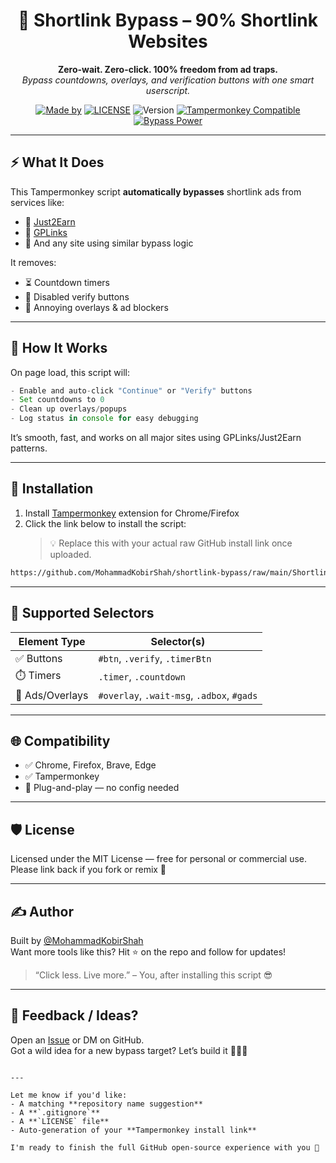 
<h1 align="center">🧨 Shortlink Bypass – 90% Shortlink Websites </h1>

<p align="center">
  <b>Zero-wait. Zero-click. 100% freedom from ad traps.</b><br>
  <i>Bypass countdowns, overlays, and verification buttons with one smart userscript.</i>
</p>

<p align="center">
  <a href="https://github.com/MohammadKobirShah"><img alt="Made by" src="https://img.shields.io/badge/Made%20by-MohammadKobirShah-9cf?style=flat&logo=github"></a>
  <a href="LICENSE"><img alt="LICENSE" src="https://img.shields.io/badge/License-MIT-blue.svg"></a>
  <img alt="Version" src="https://img.shields.io/badge/version-2025.04.10-purple?style=flat-square">
  <a href="https://www.tampermonkey.net/"><img alt="Tampermonkey Compatible" src="https://img.shields.io/badge/Tampermonkey-Compatible-brightgreen.svg?logo=google-chrome"></a>
  <a href="## 🧠 How It Works"><img alt="Bypass Power" src="https://img.shields.io/badge/bypass-mode--activated-critical?style=flat&logo=thunderbird"></a>
</p>

---

## ⚡ What It Does

This Tampermonkey script **automatically bypasses** shortlink ads from services like:

- 🔗 [Just2Earn](https://just2earn.com)
- 🔗 [GPLinks](https://gplinks.in)
- 🧪 And any site using similar bypass logic

It removes:
- ⏳ Countdown timers
- 🚫 Disabled verify buttons
- 🧼 Annoying overlays & ad blockers

---

## 🧠 How It Works

On page load, this script will:
```js
- Enable and auto-click "Continue" or "Verify" buttons
- Set countdowns to 0
- Clean up overlays/popups
- Log status in console for easy debugging
```

It’s smooth, fast, and works on all major sites using GPLinks/Just2Earn patterns.

---

## 🚀 Installation

1. Install [Tampermonkey](https://tampermonkey.net/) extension for Chrome/Firefox
2. Click the link below to install the script:
   > 💡 Replace this with your actual raw GitHub install link once uploaded.

```bash
https://github.com/MohammadKobirShah/shortlink-bypass/raw/main/ShortlinkBypass.user.js
```

---

## 🧩 Supported Selectors

| Element Type | Selector(s) |
|--------------|-------------|
| ✅ Buttons   | `#btn`, `.verify`, `.timerBtn` |
| ⏱️ Timers    | `.timer`, `.countdown` |
| 🚫 Ads/Overlays | `#overlay`, `.wait-msg`, `.adbox`, `#gads` |

---

## 🌐 Compatibility

- ✅ Chrome, Firefox, Brave, Edge  
- ✅ Tampermonkey  
- 🧬 Plug-and-play — no config needed

---

## 🛡️ License

Licensed under the MIT License — free for personal or commercial use.  
Please link back if you fork or remix 🫶

---

## ✍️ Author

Built by [@MohammadKobirShah](https://github.com/MohammadKobirShah)  
Want more tools like this? Hit ⭐ on the repo and follow for updates!

> “Click less. Live more.” – You, after installing this script 😎

---

## 💬 Feedback / Ideas?

Open an [Issue](https://github.com/MohammadKobirShah/shortlink-bypass/issues) or DM on GitHub.  
Got a wild idea for a new bypass target? Let’s build it 🔧🤖🔨
```

---

Let me know if you'd like:
- A matching **repository name suggestion**
- A **`.gitignore`**
- A **`LICENSE` file**
- Auto-generation of your **Tampermonkey install link**

I'm ready to finish the full GitHub open-source experience with you 💯
